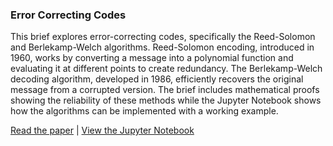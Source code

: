 ### Error Correcting Codes

This brief explores error-correcting codes, specifically the Reed-Solomon and Berlekamp-Welch algorithms. Reed-Solomon encoding, introduced in 1960, works by converting a message into a polynomial function and evaluating it at different points to create redundancy. The Berlekamp-Welch decoding algorithm, developed in 1986, efficiently recovers the original message from a corrupted version. The brief includes mathematical proofs showing the reliability of these methods while the Jupyter Notebook shows how the algorithms can be implemented with a working example.

[Read the paper](https://github.com/grantmcnaughton/portfolio/blob/main/Error%20Correcting%20Codes/Exploration_of_Reed_Solomon_and_Berlekamp_Welch_Encoding.pdf)
\| [View the Jupyter Notebook](https://github.com/grantmcnaughton/portfolio/blob/main/Error%20Correcting%20Codes/error%20correcting%20codes.ipynb)
